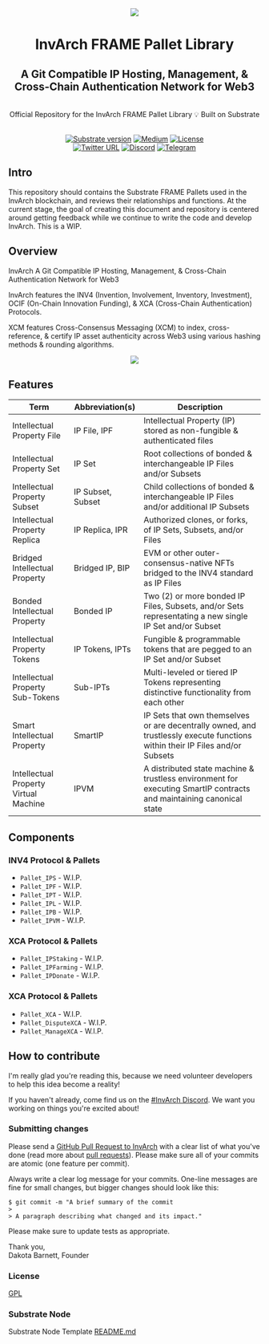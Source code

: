 <div align="center">
<img src="https://github.com/InvArch/brand/blob/main/InvArch-logo-dark/cover.png">
</div>

<div align="Center">
<h1>InvArch FRAME Pallet Library</h1>
<h2> A Git Compatible IP Hosting, Management, & Cross-Chain Authentication Network for Web3 </h2>

<br>
Official Repository for the InvArch FRAME Pallet Library 💡
Built on Substrate

<br>  
<br>

[![Substrate version](https://img.shields.io/badge/Substrate-v3.0.0-E6007A?logo=Parity%20Substrate)](https://github.com/paritytech/substrate/releases/tag/v3.0.0)
[![Medium](https://img.shields.io/badge/Medium-InvArch-E6007A?logo=medium)](https://invarch.medium.com/)
[![License](https://img.shields.io/github/license/InvArch/InvArch?color=E6007A)](https://github.com/InvArch/InvArch/blob/main/LICENSE)
<br />
[![Twitter URL](https://img.shields.io/twitter/url?style=social&url=https%3A%2F%2Ftwitter.com%2FInvArch)](https://twitter.com/InvArchNetwork)
[![Discord](https://img.shields.io/badge/Discord-gray?logo=discord)](https://discord.gg/invarch)
[![Telegram](https://img.shields.io/badge/Telegram-gray?logo=telegram)](https://t.me/InvArch)

</div>

<!-- TOC -->

## <!-- /TOC -->

## Intro

This repository should contains the Substrate FRAME Pallets used in the InvArch blockchain, and reviews their relationships and functions. At the current stage, the goal of creating this document and repository is centered around getting feedback while we continue to write the code and develop InvArch. This is a WIP.

## Overview

InvArch A Git Compatible IP Hosting, Management, & Cross-Chain Authentication Network for Web3

InvArch features the INV4 (Invention, Involvement, Inventory, Investment), OCIF (On-Chain Innovation Funding), & XCA (Cross-Chain Authentication) Protocols.

XCM features Cross-Consensus Messaging (XCM) to index, cross-reference, & certify IP asset authenticity across Web3 using various hashing methods & rounding algorithms.

<div align="center">
<img src="https://github.com/InvArch/brand/blob/main/architecture.png">
</div>

## Features

| Term                                  | Abbreviation(s)   | Description                                                                                                                  |
| ------------------------------------- | ----------------- | ---------------------------------------------------------------------------------------------------------------------------- |
| Intellectual Property File            | IP File, IPF      | Intellectual Property (IP) stored as non-fungible & authenticated files                                                      |
| Intellectual Property Set             | IP Set            | Root collections of bonded & interchangeable IP Files and/or Subsets                                                         |
| Intellectual Property Subset          | IP Subset, Subset | Child collections of bonded & interchangeable IP Files and/or additional IP Subsets                                          |
| Intellectual Property Replica         | IP Replica, IPR   | Authorized clones, or forks, of IP Sets, Subsets, and/or Files                                                               |
| Bridged Intellectual Property         | Bridged IP, BIP   | EVM or other outer-consensus-native NFTs bridged to the INV4 standard as IP Files                                            |
| Bonded Intellectual Property          | Bonded IP         | Two (2) or more bonded IP Files, Subsets, and/or Sets representating a new single IP Set and/or Subset                       |
| Intellectual Property Tokens          | IP Tokens, IPTs   | Fungible & programmable tokens that are pegged to an IP Set and/or Subset                                                    |
| Intellectual Property Sub-Tokens      | Sub-IPTs          | Multi-leveled or tiered IP Tokens representing distinctive functionality from each other                                     |
| Smart Intellectual Property           | SmartIP           | IP Sets that own themselves or are decentrally owned, and trustlessly execute functions within their IP Files and/or Subsets |
| Intellectual Property Virtual Machine | IPVM              | A distributed state machine & trustless environment for executing SmartIP contracts and maintaining canonical state          |

## Components

### INV4 Protocol & Pallets

- `Pallet_IPS` - W.I.P.
- `Pallet_IPF` - W.I.P.
- `Pallet_IPT` - W.I.P.
- `Pallet_IPL` - W.I.P.
- `Pallet_IPB` - W.I.P.
- `Pallet_IPVM` - W.I.P.

### XCA Protocol & Pallets

- `Pallet_IPStaking` - W.I.P.
- `Pallet_IPFarming` - W.I.P.
- `Pallet_IPDonate` - W.I.P.

### XCA Protocol & Pallets

- `Pallet_XCA` - W.I.P.
- `Pallet_DisputeXCA` - W.I.P.
- `Pallet_ManageXCA` - W.I.P.

## How to contribute

I'm really glad you're reading this, because we need volunteer developers to help this idea become a reality!

If you haven't already, come find us on the [#InvArch Discord](https://discord.gg/invarch). We want you working on things you're excited about!

### Submitting changes

Please send a [GitHub Pull Request to InvArch](https://github.com/InvArch/InvArch/pull/new/master) with a clear list of what you've done (read more about [pull requests](http://help.github.com/pull-requests/)). Please make sure all of your commits are atomic (one feature per commit).

Always write a clear log message for your commits. One-line messages are fine for small changes, but bigger changes should look like this:

    $ git commit -m "A brief summary of the commit
    >
    > A paragraph describing what changed and its impact."

Please make sure to update tests as appropriate.

Thank you,<br>
Dakota Barnett, Founder

### License

[GPL](https://github.com/InvArch/InvArch/blob/main/LICENSE)

### Substrate Node

Substrate Node Template [README.md](https://github.com/substrate-developer-hub/substrate-node-template/blob/tutorials/solutions/build-a-dapp-v3%2B1/README.md)
